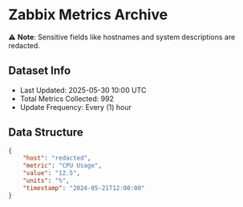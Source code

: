 # Zabbix Metrics Archive

⚠️ **Note**: Sensitive fields like hostnames and system descriptions are redacted.

## Dataset Info
- Last Updated: 2025-05-30 10:00 UTC
- Total Metrics Collected: 992
- Update Frequency: Every (1) hour

## Data Structure
```json
{
    "host": "redacted",
    "metric": "CPU Usage",
    "value": "12.5",
    "units": "%",
    "timestamp": "2024-05-21T12:00:00"
}
```

